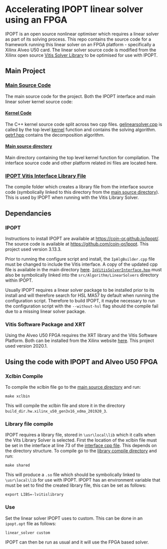 # Accelerating IPOPT linear solver using an FPGA
IPOPT is an open source nonlinear optimiser which requires a linear solver as part of its solving process. This repo contains the source code for a framework running this linear solver on an FPGA platform - specifically a Xilinx Alveo U50 card. The linear solver source code is modified from the Xilinx open source [Vitis Solver Library](https://github.com/Xilinx/Vitis_Libraries/tree/master/solver) to be optimised for use with IPOPT.


## Main Project
### [Main Source Code](main_source)
The main source code for the project. Both the IPOPT interface and main linear solver kernel source code:
#### [Kernel Code](main_source/L2/include/hw)
The C++ kernel source code split across two cpp files. [gelinearsolver.cpp](main_source/L2/include/hw/LinearSolver/gelinearsolver.hpp) is called by the top level [kernel](main_source/L2/tests/gelinearsovler/kernel_gelinearsolver.cpp) function and contains the solving algorithm. [getrf.hpp](main_source/L2/include/hw/MatrixDecomposition/getrf.hpp) contains the decomposition algorithm.

#### [Main source directory](main_source/L2/tests/gelinearsolver)
Main directory containing the top level kernel function for compilation. The interface source code and other platform related ini files are located here.

### [IPOPT Vitis Interface Library File](library_file_for_IPOPT)
The compile folder which creates a library file from the interface source code (symbolically linked to this directory from the [main source directory](main_source/L2/tests/gelinearsolver)). This is used by IPOPT when running with the Vitis Library Solver.

## Dependancies
### IPOPT
Instructions to install IPOPT are available at https://coin-or.github.io/Ipopt/. The source code is available at https://github.com/coin-or/Ipopt. This project used version 3.13.3.

Prior to running the configure script and install, the `IpAlgBuilder.cpp` file must be changed to include the Vitis interface. A copy of the updated cpp file is available in the main directory [here](main_source/L2/tests/gelinearsovler/IpAlgBuilder.cpp). [`IpVitisSolverInterface.hpp`](main_source/L2/tests/gelinearsovler/IpVitisSolverInterface.hpp) must also be symbolically linked into the `src/Algorithm/LinearSolvers` directory within IPOPT.

Usually IPOPT requires a linear solver package to be installed prior to its install and will therefore search for HSL MA57 by default when running the configuration script. Therefore to build IPOPT, it maybe necessary to run the configuration script with the `--without-hsl` flag should the compile fail due to a missing linear solver package.

### Vitis Software Package and XRT
Using the Alveo U50 FPGA requires the XRT library and the Vitis Software Platform. Both can be installed from the Xilinx website [here](https://www.xilinx.com/products/boards-and-kits/alveo/u50.html#gettingStarted). This project used version 2020.1.


## Using the code with IPOPT and Alveo U50 FPGA
### Xclbin Compile
To compile the xclbin file go to the [main source directory](main_source/L2/tests/gelinearsovler) and run:

`make xclbin`

This will compile the xclbin file and store it in the directory `build_dir.hw.xilinx_u50_gen3x16_xdma_201920_3`.

### Library file compile
IPOPT requires a library file, stored in `\usr\local\lib` which it calls when the Vits Library Solver is selected. First the location of the xclbin file must be set in the interface at line 73 of the [interface cpp file](main_source/L2/tests/gelinearsolver/IpVitisSolverInterface.cpp). This depends on the directory structure.
To compile go to the [library compile directory](library_file_for_IPOPT) and run:

`make shared`

This will produce a `.so` file which should be symbolically linked to `\usr\local\lib` for use with IPOPT. IPOPT has an environment variable that must be set to find the created library file, this can be set as follows:

`export LIBS=-lvitislibrary`

### Use
Set the linear solver IPOPT uses to custom. This can be done in an `ipopt.opt` file as follows:

`linear_solver custom`

IPOPT can then be run as usual and it will use the FPGA based solver.
